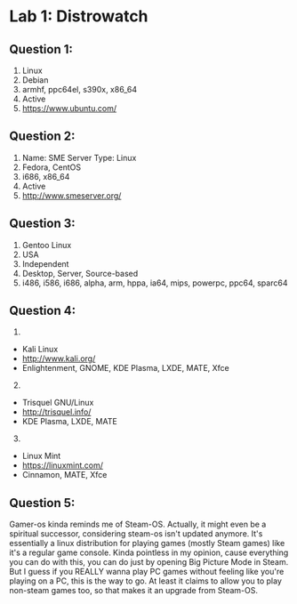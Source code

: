 # Lab 1: Distrowatch

## Question 1:

1. Linux
2. Debian
3. armhf, ppc64el, s390x, x86_64
4. Active
5. https://www.ubuntu.com/

## Question 2:

1. Name: SME Server
Type: Linux
2. Fedora, CentOS
3. i686, x86_64
4. Active
5. http://www.smeserver.org/

## Question 3:

1. Gentoo Linux
2. USA
3. Independent
4. Desktop, Server, Source-based
5. i486, i586, i686, alpha, arm, hppa, ia64, mips, powerpc, ppc64, sparc64

## Question 4:

1. 
- Kali Linux
- http://www.kali.org/
- Enlightenment, GNOME, KDE Plasma, LXDE, MATE, Xfce
2. 
- Trisquel GNU/Linux
- http://trisquel.info/
- KDE Plasma, LXDE, MATE
3. 
- Linux Mint
- https://linuxmint.com/
- Cinnamon, MATE, Xfce

## Question 5:

Gamer-os kinda reminds me of Steam-OS. Actually, it might even be a spiritual successor, considering steam-os isn't updated anymore. It's essentially a linux distribution for playing games (mostly Steam games) like it's a regular game console. Kinda pointless in my opinion, cause everything you can do with this, you can do just by opening Big Picture Mode in Steam. But I guess if you REALLY wanna play PC games without feeling like you're playing on a PC, this is the way to go. At least it claims to allow you to play non-steam games too, so that makes it an upgrade from Steam-OS.